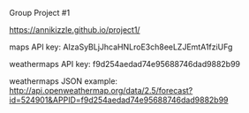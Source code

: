 Group Project #1

https://annikizzle.github.io/project1/

maps API key: AIzaSyBLjJhcaHNLroE3ch8eeLZJEmtA1fziUFg

weathermaps API key: f9d254aedad74e95688746dad9882b99

weathermaps JSON example: http://api.openweathermap.org/data/2.5/forecast?id=524901&APPID=f9d254aedad74e95688746dad9882b99
